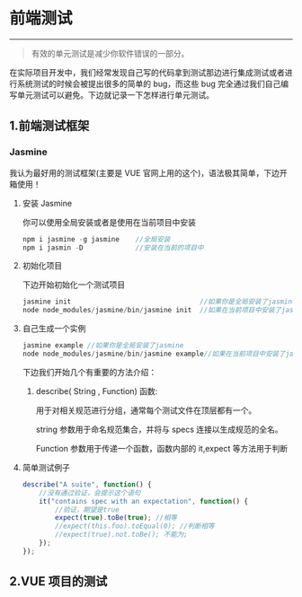 # 前端测试

---

> 有效的单元测试是减少你软件错误的一部分。

在实际项目开发中，我们经常发现自己写的代码拿到测试那边进行集成测试或者进行系统测试的时候会被提出很多的简单的 bug，而这些 bug 完全通过我们自己编写单元测试可以避免。下边就记录一下怎样进行单元测试。

## 1.前端测试框架

### Jasmine

我认为最好用的测试框架(主要是 VUE 官网上用的这个)，语法极其简单，下边开箱使用！

1.  安装 Jasmine

    你可以使用全局安装或者是使用在当前项目中安装

    ```javascript
    npm i jasmine -g jasmine    //全局安装
    npm i jasmin -D             //安装在当前的项目中
    ```

2.  初始化项目

    下边开始初始化一个测试项目

    ```javascript
    jasmine init                                //如果你是全局安装了jasmine
    node node_modules/jasmine/bin/jasmine init  //如果在当前项目中安装了jasmine
    ```

3.  自己生成一个实例

    ```javascript
    jasmine example //如果你是全局安装了jasmine
    node node_modules/jasmine/bin/jasmine example//如果在当前项目中安装了jasmine
    ```

    下边我们开始几个有重要的方法介绍：

    1. describe( String , Function) 函数:

        用于对相关规范进行分组，通常每个测试文件在顶层都有一个。

        string 参数用于命名规范集合，并将与 specs 连接以生成规范的全名。

        Function 参数用于传递一个函数，函数内部的 it,expect 等方法用于判断

4.  简单测试例子

    ```javascript
    describe("A suite", function() {
        //没有通过验证，会提示这个语句
        it("contains spec with an expectation", function() {
            //验证，期望是true
            expect(true).toBe(true); //相等
            //expect(this.foo).toEqual(0); //判断相等
            //expect(true).not.toBe(); 不能为;
        });
    });
    ```

## 2.VUE 项目的测试
